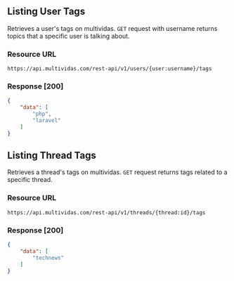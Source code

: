 ## Listing User Tags

Retrieves a user's tags on multividas. `GET` request with username returns topics that a specific user is talking about.

### Resource URL

`https://api.multividas.com/rest-api/v1/users/{user:username}/tags` 

### Response [200]

```json
{
    "data": [
        "php",
        "laravel"
    ]
}
```

## Listing Thread Tags

Retrieves a thread's tags on multividas. `GET` request returns tags related to a specific thread.

### Resource URL

`https://api.multividas.com/rest-api/v1/threads/{thread:id}/tags` 

### Response [200]

```json
{
    "data": [
        "technews"
    ]
}
```
